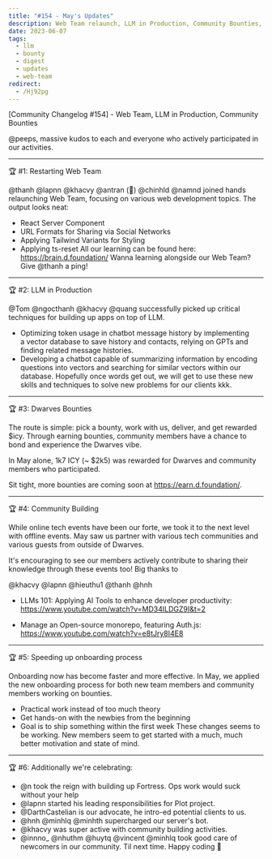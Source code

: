 ```yaml
---
title: "#154 - May's Updates"
description: Web Team relaunch, LLM in Production, Community Bounties, and other company highlights for May 2023.
date: 2023-06-07
tags:
  - llm
  - bounty
  - digest
  - updates
  - web-team
redirect:
  - /Hj92pg
---
```


[Community Changelog #154] - Web Team, LLM in Production, Community Bounties

@peeps, massive kudos to each and everyone who actively participated in our activities.

---

🏆 #1: Restarting Web Team

@thanh @lapnn @khacvy @antran (🧊) @chinhld @namnd joined hands relaunching Web Team, focusing on various web development topics. The output looks neat:

- React Server Component
- URL Formats for Sharing via Social Networks
- Applying Tailwind Variants for Styling
- Applying ts-reset
  All our learning can be found here: <https://brain.d.foundation/>
  Wanna learning alongside our Web Team? Give @thanh a ping!

---

🏆 #2: LLM in Production

@Tom @ngocthanh @khacvy @quang successfully picked up critical techniques for building up apps on top of LLM.

- Optimizing token usage in chatbot message history by implementing a vector database to save history and contacts, relying on GPTs and finding related message histories.
- Developing a chatbot capable of summarizing information by encoding questions into vectors and searching for similar vectors within our database.
  Hopefully once words get out, we will get to use these new skills and techniques to solve new problems for our clients kkk.

---

🏆 #3: Dwarves Bounties

The route is simple: pick a bounty, work with us, deliver, and get rewarded $icy. Through earning bounties, community members have a chance to bond and experience the Dwarves vibe.

In May alone, 1k7 ICY (~ $2k5) was rewarded for Dwarves and community members who participated.

Sit tight, more bounties are coming soon at <https://earn.d.foundation/>.

---

🏆 #4: Community Building

While online tech events have been our forte, we took it to the next level with offline events. May saw us partner with various tech communities and various guests from outside of Dwarves.

It's encouraging to see our members actively contribute to sharing their knowledge through these events too! Big thanks to

@khacvy @lapnn @hieuthu1 @thanh @hnh

- LLMs 101: Applying AI Tools to enhance developer productivity:
  <https://www.youtube.com/watch?v=MD34ILDGZ9I&t=2>

- Manage an Open-source monorepo, featuring Auth.js:
  <https://www.youtube.com/watch?v=e8tJry8I4E8>

---

🏆 #5: Speeding up onboarding process

Onboarding now has become faster and more effective. In May, we applied the new onboarding process for both new team members and community members working on bounties.

- Practical work instead of too much theory
- Get hands-on with the newbies from the beginning
- Goal is to ship something within the first week
  These changes seems to be working. New members seem to get started with a much, much better motivation and state of mind.

---

🏆 #6: Additionally we're celebrating:

- @n took the reign with building up Fortress. Ops work would suck without your help
- @lapnn started his leading responsibilities for Plot project.
- @DarthCastelian is our advocate, he intro-ed potential clients to us.
- @hnh @minhlq @minhth supercharged our server's bot.
- @khacvy was super active with community building activities.
- @innno\_ @nhuthm @huytq @vincent @minhlq took good care of newcomers in our community.
  Til next time. Happy coding 🙌
